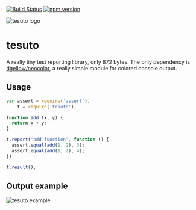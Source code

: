 [![Build Status](https://travis-ci.org/dgellow/tesuto.svg)](https://travis-ci.org/dgellow/tesuto) [![npm version](https://badge.fury.io/js/tesuto.svg)](https://badge.fury.io/js/tesuto)

![tesuto logo](http://i.imgur.com/orh29FB.png)

# tesuto

A really tiny test reporting library, only 872 bytes.
The only dependency is [dgellow/neocolor](https://github.com/dgellow/neocolor/), a really simple module for colored console output.

## Usage

```js
var assert = require('assert'),
    t = require('tesuto');

function add (x, y) {
  return x + y;
}

t.report("add function", function () {
  assert.equal(add(1, 2), 3);
  assert.equal(add(1, 2), 4);
});

t.result();
```

## Output example

![tesuto example](http://i.imgur.com/tmYZJZn.png)
